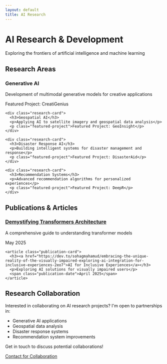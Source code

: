 ```yaml
---
layout: default
title: AI Research
---
```


<div class="research-hero">
  <h1>AI Research & Development</h1>
  <p>Exploring the frontiers of artificial intelligence and machine learning</p>
</div>

<section class="research-areas">
  <h2>Research Areas</h2>
  <div class="research-grid">
    <div class="research-card">
      <h3>Generative AI</h3>
      <p>Development of multimodal generative models for creative applications</p>
      <p class="featured-project">Featured Project: CreatiGenius</p>
    </div>
    
    <div class="research-card">
      <h3>Geospatial AI</h3>
      <p>Applying AI to satellite imagery and geospatial data analysis</p>
      <p class="featured-project">Featured Project: GeoInsight</p>
    </div>
    
    <div class="research-card">
      <h3>Disaster Response AI</h3>
      <p>Building intelligent systems for disaster management and response</p>
      <p class="featured-project">Featured Project: DisasterAid</p>
    </div>
    
    <div class="research-card">
      <h3>Recommendation Systems</h3>
      <p>Advanced recommendation algorithms for personalized experiences</p>
      <p class="featured-project">Featured Project: DeepR</p>
    </div>
  </div>
</section>

<section class="publications">
  <h2>Publications & Articles</h2>
  <div class="publication-grid">
    <article class="publication-card">
      <h3><a href="https://dev.to/sohagmahamud/demystifying-transformers-architecture-in-a-simpler-way-1png">Demystifying Transformers Architecture</a></h3>
      <p>A comprehensive guide to understanding transformer models</p>
      <span class="publication-date">May 2025</span>
    </article>
    
    <article class="publication-card">
      <h3><a href="https://dev.to/sohagmahamud/embracing-the-unique-reality-of-the-visually-impaired-exploring-ai-integration-for-inclusive-experiences-2eo7">AI for Inclusive Experiences</a></h3>
      <p>Exploring AI solutions for visually impaired users</p>
      <span class="publication-date">April 2025</span>
    </article>
  </div>
</section>

<section class="research-collaboration">
  <h2>Research Collaboration</h2>
  <p>Interested in collaborating on AI research projects? I'm open to partnerships in:</p>
  <ul class="collaboration-list">
    <li>Generative AI applications</li>
    <li>Geospatial data analysis</li>
    <li>Disaster response systems</li>
    <li>Recommendation system improvements</li>
  </ul>
  <div class="contact-form">
    <p>Get in touch to discuss potential collaborations!</p>
    <a href="mailto:sohagmahamud@live.com" class="button primary">Contact for Collaboration</a>
  </div>
</section>
